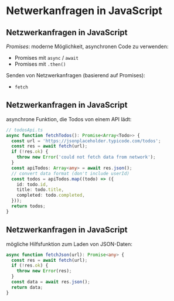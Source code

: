 # Netwerkanfragen in JavaScript

## Netzwerkanfragen in JavaScript

_Promises_: moderne Möglichkeit, asynchronen Code zu verwenden:

- Promises mit `async` / `await`
- Promises mit `.then()`

Senden von Netzwerkanfragen (basierend auf Promises):

- `fetch`

## Netzwerkanfragen in JavaScript

asynchrone Funktion, die Todos von einem API lädt:

```ts
// todosApi.ts
async function fetchTodos(): Promise<Array<Todo>> {
  const url = 'https://jsonplaceholder.typicode.com/todos';
  const res = await fetch(url);
  if (!res.ok) {
    throw new Error('could not fetch data from network');
  }
  const apiTodos: Array<any> = await res.json();
  // convert data format (don't include userId)
  const todos = apiTodos.map((todo) => ({
    id: todo.id,
    title: todo.title,
    completed: todo.completed,
  }));
  return todos;
}
```

## Netzwerkanfragen in JavaScript

mögliche Hilfsfunktion zum Laden von JSON-Daten:

```ts
async function fetchJson(url): Promise<any> {
  const res = await fetch(url);
  if (!res.ok) {
    throw new Error(res);
  }
  const data = await res.json();
  return data;
}
```
